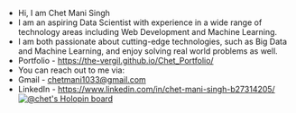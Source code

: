 - Hi, I am Chet Mani Singh
- I am an aspiring Data Scientist with experience in a wide range of technology areas including Web Development and Machine Learning.
- I am both passionate about cutting-edge technologies, such as Big Data and Machine Learning, and enjoy solving real world problems as well.
- Portfolio - https://the-vergil.github.io/Chet_Portfolio/
- You can reach out to me via:
- Gmail - chetmani1033@gmail.com
- LinkedIn - https://www.linkedin.com/in/chet-mani-singh-b27314205/
[![@chet's Holopin board](https://holopin.me/chet)](https://holopin.io/@chet)
